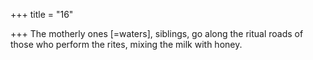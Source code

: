 +++
title = "16"

+++
The motherly ones [=waters], siblings, go along the ritual roads of those  who perform the rites,
mixing the milk with honey.
